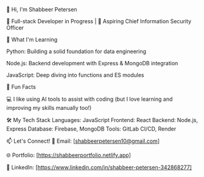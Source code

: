 👋 Hi, I'm Shabbeer Petersen

🌟 Full-stack Developer in Progress | 🚀 Aspiring Chief Information Security Officer

📖 What I'm Learning

Python: Building a solid foundation for data engineering

Node.js: Backend development with Express & MongoDB integration

JavaScript: Deep diving into functions and ES modules

🌱 Fun Facts

💻 I like using AI tools to assist with coding (but I love learning and improving my skills manually too!)


🛠 My Tech Stack
Languages: JavaScript
Frontend: React
Backend: Node.js, Express
Database: Firebase, MongoDB
Tools: GitLab CI/CD, Render

📫 Let's Connect!
💌 Email: [shabbeerpetersen10@gmail.com]

🌐 Portfolio: [https://shabbeerportfolio.netlify.app]

💼 LinkedIn: [https://www.linkedin.com/in/shabbeer-petersen-342868277]

